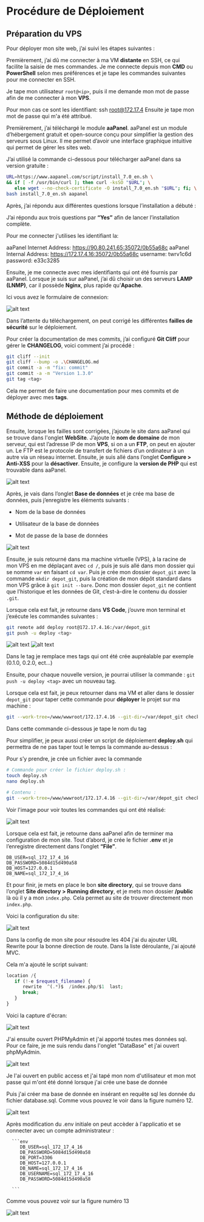 # Procédure de Déploiement

## Préparation du VPS

Pour déployer mon site web, j’ai suivi les étapes suivantes :

Premièrement, j’ai dû me connecter à ma VM **distante** en SSH, ce qui facilite la saisie de mes commandes. Je me connecte depuis mon **CMD** ou **PowerShell** selon mes préférences et je tape les commandes suivantes pour me connecter en SSH.

Je tape mon utilisateur `root@<ip>`, puis il me demande mon mot de passe afin de me connecter à mon **VPS**.

Pour mon cas ce sont les identifiant: ssh root@172.17.4 
Ensuite je tape mon mot de passe qui m'a été attribué.

Premièrement, j’ai téléchargé le module **aaPanel**. aaPanel est un module d’hébergement gratuit et open-source conçu pour simplifier la gestion des serveurs sous Linux. Il me permet d’avoir une interface graphique intuitive qui permet de gérer les sites web.

J’ai utilisé la commande ci-dessous pour télécharger aaPanel dans sa version gratuite :

```bash
URL=https://www.aapanel.com/script/install_7.0_en.sh \
&& if [ -f /usr/bin/curl ]; then curl -ksSO "$URL"; \
   else wget --no-check-certificate -O install_7.0_en.sh "$URL"; fi; \
bash install_7.0_en.sh aapanel
```

Après, j’ai répondu aux différentes questions lorsque l’installation a débuté :

J’ai répondu aux trois questions par **“Yes”** afin de lancer l’installation complète.

Pour me connecter j'utilises les identifiant la:

aaPanel Internet Address: https://90.80.241.65:35072/0b55a68c
aaPanel Internal Address: https://172.17.4.16:35072/0b55a68c
username: twrv1c6d
password: e33c3285

Ensuite, je me connecte avec mes identifiants qui ont été fournis par aaPanel. Lorsque je suis sur aaPanel, j’ai dû choisir un des serveurs **LAMP (LNMP)**, car il possède **Nginx**, plus rapide qu’**Apache**.

Ici vous avez le formulaire de connexion:

![alt text](image-3.png)


Dans l’attente du téléchargement, on peut corrigé les différentes **failles de sécurité** sur le déploiement.

Pour créer la documentation de mes commits, j’ai configuré **Git Cliff** pour gérer le **CHANGELOG**, voici comment j’ai procédé :

```bash
git cliff --init
git cliff --bump -o .\CHANGELOG.md
git commit -a -m "fix: commit"
git commit -a -m "Version 1.3.0"
git tag <tag>
```

Cela me permet de faire une documentation pour mes commits et de déployer avec mes **tags**.

## Méthode de déploiement


Ensuite, lorsque les failles sont corrigées, j’ajoute le site dans aaPanel qui se trouve dans l'onglet **WebSite**. J’ajoute le **nom de domaine** de mon serveur, qui est l’adresse IP de mon **VPS**, si on a un **FTP**, on peut en ajouter un. Le FTP est le protocole de transfert de fichiers d’un ordinateur à un autre via un réseau internet. Ensuite, je suis allé dans l’onglet **Configure > Anti-XSS** pour la **désactiver**. Ensuite, je configure la **version de PHP** qui est trouvable dans aaPanel.  

![alt text](image-4.png)


Après, je vais dans l’onglet **Base de données** et je crée ma base de données, puis j’enregistre les éléments suivants :

- Nom de la base de données
    
- Utilisateur de la base de données
    
- Mot de passe de la base de données


![alt text](image-6.png)
    

Ensuite, je suis retourné dans ma machine virtuelle (VPS), à la racine de mon VPS en me déplaçant avec `cd /`, puis je suis allé dans mon dossier qui se nomme `var` en faisant `cd var`. Puis je crée mon dossier `depot_git` avec la commande `mkdir depot_git`, puis la création de mon dépôt standard dans mon VPS grâce à `git init --bare`. Donc mon dossier `depot_git` ne contient que l’historique et les données de Git, c’est-à-dire le contenu du dossier `.git`.

Lorsque cela est fait, je retourne dans **VS Code**, j’ouvre mon terminal et j’exécute les commandes suivantes :

```bash
git remote add deploy root@172.17.4.16:/var/depot_git
git push -u deploy <tag>
```
![alt text](image-7.png)
![alt text](image-8.png)

Dans le tag je remplace mes tags qui ont été crée aupréalable par exemple (0.1.0, 0.2.0, ect...) 

Ensuite, pour chaque nouvelle version, je pourrai utiliser la commande : `git push -u deploy <tag>` avec un nouveau tag.

Lorsque cela est fait, je peux retourner dans ma VM et aller dans le dossier `depot_git` pour taper cette commande pour **déployer** le projet sur ma machine :

```bash
git --work-tree=/www/wwwroot/172.17.4.16 --git-dir=/var/depot_git checkout -f <tag>
```

Dans cette commande ci-dessous je tape le nom du tag

Pour simplifier, je peux aussi créer un script de déploiement **deploy.sh** qui permettra de ne pas taper tout le temps la commande au-dessus :

Pour s’y prendre, je crée un fichier avec la commande

```bash
# Commande pour créer le fichier deploy.sh :
touch deploy.sh
nano deploy.sh
```

```bash
# Contenu :
git --work-tree=/www/wwwroot/172.17.4.16 --git-dir=/var/depot_git checkout -f $1
```
Voir l'image pour voir toutes les commandes qui ont été réalisé:

![alt text](image-9.png)

Lorsque cela est fait, je retourne dans aaPanel afin de terminer ma configuration de mon site. Tout d’abord, je crée le fichier **.env** et je l’enregistre directement dans l’onglet **“File”**.

```env
DB_USER=sql_172_17_4_16
DB_PASSWORD=5084d15d490a58
DB_HOST=127.0.0.1
DB_NAME=sql_172_17_4_16
```

Et pour finir, je mets en place le bon **site directory**, qui se trouve dans l’onglet **Site directory > Running directory**, et je mets mon dossier **/public** là où il y a mon `index.php`. Cela permet au site de trouver directement mon `index.php`.

Voici la configuration du site:

![alt text](image-5.png)


Dans la config de mon site pour résoudre les 404 j'ai du ajouter URL Rewrite pour la bonne direction de route. Dans la liste déroulante, j'ai ajouté MVC.

Cela m'a ajouté le script suivant:

   ```php
   location /{
      if (!-e $request_filename) {
         rewrite  ^(.*)$  /index.php/$1  last;
         break;
      }
   }
   ```


Voici la capture d'écran:

   ![alt text](image-10.png)



J'ai ensuite ouvert PHPMyAdmin et j'ai apporté toutes mes données sql.
Pour ce faire, je me suis rendu dans l'onglet "DataBase" et j'ai ouvert phpMyAdmin. 


![alt text](image-11.png)


Je l'ai ouvert en public access et j'ai tapé mon nom d'utilisateur et mon mot passe qui m'ont été donné lorsque j'ai crée une base de donnée

Puis j'ai créer ma base de donnée en insérant en requête sql les donnée du fichier database.sql. Comme vous pouvez le voir dans la figure numéro 12.

![alt text](image-12.png)


Après modification du .env initiale on peut accèder à l'applicatio et se connecter avec un compte administrateur :

      ```env
         DB_USER=sql_172_17_4_16
         DB_PASSWORD=5084d15d490a58
         DB_PORT=3306
         DB_HOST=127.0.0.1
         DB_NAME=sql_172_17_4_16
         DB_USERNAME=sql_172_17_4_16
         DB_PASSWORD=5084d15d490a58
      
      ```


Comme vous pouvez voir sur la figure numéro 13

![alt text](image-13.png)


